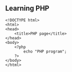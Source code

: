 ## Learning PHP

	<!DOCTYPE html>  
	<html>  
	<head>  
		<title>PHP page</title>  
	</head>  
	<body>  
		<?php  
			echo "PHP program";  
		?>  
	</body>  
	</html>  
